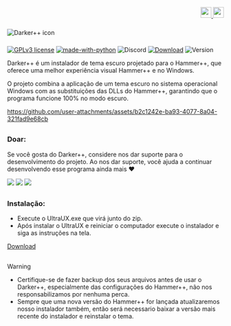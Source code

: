<!DOCTYPE html>
<div align="right">
    <a href="https://github.com/Source-BR/Darkerplusplus/README.md" target="_blank">
        <img src="https://github.com/Source-BR/Darkerplusplus/blob/main/Readmes/images/flag_eua.png" height="25" width="25">
    </a>
    <a href="https://github.com/Source-BR/Darkerplusplus/blob/main/Readmes/Hungarian.md" target="_blank">
        <img src="https://github.com/Source-BR/Darkerplusplus/blob/main/Readmes/images/flag_hu.png" height="25" width="25">
    </a>
</div>

###

<img align="center" src="https://github.com/Source-BR/Darkerplusplus/blob/main/Readmes/images/title.png" alt="Darker++ icon" />

###
[![GPLv3 license](https://img.shields.io/badge/Licença-GPLv3-be00be.svg)](http://perso.crans.org/besson/LICENSE.html) [![made-with-python](https://img.shields.io/badge/Feito%20em-Python-be00be.svg)](https://www.python.org/) ![Discord](https://img.shields.io/discord/1189628376504340590?logo=Discord&label=Servidor%20do%20Discord&color=be00be) [![Download](https://img.shields.io/badge/Baixar-Estável-be00be.svg)](https://github.com/Source-BR/Darkerplusplus/releases) ![Version](https://img.shields.io/badge/Versão-V.3-be00be.svg) 

Darker++ é um instalador de tema escuro projetado para o Hammer++, que oferece uma melhor experiência visual Hammer++ e no Windows.

O projeto combina a aplicação de um tema escuro no sistema operacional Windows com as substituições das DLLs do Hammer++, garantindo que o programa funcione 100% no modo escuro.

https://github.com/user-attachments/assets/b2c1242e-ba93-4077-8a04-321fad9e68cb

##

### Doar:

Se você gosta do Darker++, considere nos dar suporte para o desenvolvimento do projeto. Ao nos dar suporte, você ajuda a continuar desenvolvendo esse programa ainda mais ❤️

<a href="https://nubank.com.br/cobrar/1na00u/67594881-0eb2-45fc-b73c-7d065d9ba400" target="_blank"><img src="https://img.shields.io/badge/-nubank-0D1117?style=for-the-badge&logo=nubank&logoColor=820AD1&labelColor=0D1117" target="_blank"></a>
<a href="https://ko-fi.com/oficial_dazai" target="_blank"><img src="https://img.shields.io/badge/-kofi-0D1117?style=for-the-badge&logo=ko-fi&logoColor=FF6433&labelColor=0D1117" target="_blank"></a>
<a href="https://www.paypal.com/donate/?business=AUZRQZ6DZZAPQ&no_recurring=0&currency_code=USD" target="_blank"><img src="https://img.shields.io/badge/-paypal-0D1117?style=for-the-badge&logo=paypal&logoColor=003087&labelColor=0D1117" target="_blank"></a>

##

### Instalação:

- Execute o UltraUX.exe que virá junto do zip.
- Após instalar o UltraUX e reiniciar o computador execute o instalador e siga as instruções na tela.

[Download](https://github.com/TeamSourceBR/Darkerplusplus/releases)

##

> [!WARNING]
> - Certifique-se de fazer backup dos seus arquivos antes de usar o Darker++, especialmente das configurações do Hammer++, não nos responsabilizamos por nenhuma perca.
> - Sempre que uma nova versão do Hammer++ for lançada atualizaremos nosso instalador também, então será necessario baixar a versão mais recente do instalador e reinstalar o tema.
